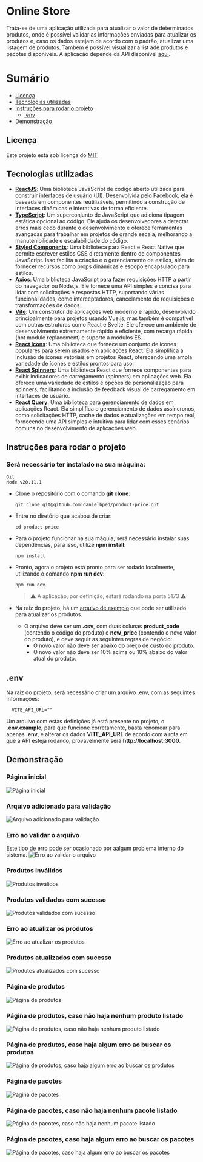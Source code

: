 # Online Store

Trata-se de uma aplicação utilizada para atualizar o valor de determinados produtos, onde é possível validar as informações enviadas para atualizar os produtos e, caso os dados estejam de acordo com o padrão, atualizar uma listagem de produtos. Também é possível visualizar a list ade produtos e pacotes disponíveis. A aplicação depende da API disponível [aqui](https://github.com/danielbped/product-price-api).

# Sumário
- [Licença](#licenca)
- [Tecnologias utilizadas](#tecnologias)
- [Instruções para rodar o projeto](#instrucoes)
  - [.env](#env)
- [Demonstração](#demo)

## Licença <a name="licenca"></a>
Este projeto está sob licença do [MIT](https://github.com/danielbped/product-price/blob/master/LICENSE)

## Tecnologias utilizadas <a name="tecnologias"></a>
- [**ReactJS**](https://react.dev/): Uma biblioteca JavaScript de código aberto utilizada para construir interfaces de usuário (UI). Desenvolvida pelo Facebook, ela é baseada em componentes reutilizáveis, permitindo a construção de interfaces dinâmicas e interativas de forma eficiente.
- [**TypeScript**](https://www.typescriptlang.org/): Um superconjunto de JavaScript que adiciona tipagem estática opcional ao código. Ele ajuda os desenvolvedores a detectar erros mais cedo durante o desenvolvimento e oferece ferramentas avançadas para trabalhar em projetos de grande escala, melhorando a manutenibilidade e escalabilidade do código.
- [**Styled Components**](https://styled-components.com/): Uma biblioteca para React e React Native que permite escrever estilos CSS diretamente dentro de componentes JavaScript. Isso facilita a criação e o gerenciamento de estilos, além de fornecer recursos como props dinâmicas e escopo encapsulado para estilos.
- [**Axios**](https://axios-http.com/ptbr/docs/intro): Uma biblioteca JavaScript para fazer requisições HTTP a partir do navegador ou Node.js. Ele fornece uma API simples e concisa para lidar com solicitações e respostas HTTP, suportando várias funcionalidades, como interceptadores, cancelamento de requisições e transformações de dados.
- [**Vite**](https://vitejs.dev/): Um construtor de aplicações web moderno e rápido, desenvolvido principalmente para projetos usando Vue.js, mas também é compatível com outras estruturas como React e Svelte. Ele oferece um ambiente de desenvolvimento extremamente rápido e eficiente, com recarga rápida (hot module replacement) e suporte a módulos ES.
- [**React Icons**](https://react-icons.github.io/react-icons/): Uma biblioteca que fornece um conjunto de ícones populares para serem usados em aplicações React. Ela simplifica a inclusão de ícones vetoriais em projetos React, oferecendo uma ampla variedade de ícones e estilos prontos para uso.
- [**React Spinners**](https://www.davidhu.io/react-spinners/): Uma biblioteca React que fornece componentes para exibir indicadores de carregamento (spinners) em aplicações web. Ela oferece uma variedade de estilos e opções de personalização para spinners, facilitando a inclusão de feedback visual de carregamento em interfaces de usuário.
- [**React Query**](https://tanstack.com/query/latest): Uma biblioteca para gerenciamento de dados em aplicações React. Ela simplifica o gerenciamento de dados assíncronos, como solicitações HTTP, cache de dados e atualizações em tempo real, fornecendo uma API simples e intuitiva para lidar com esses cenários comuns no desenvolvimento de aplicações web.

## Instruções para rodar o projeto <a name="instrucoes"></a>

### Será necessário ter instalado na sua máquina:

    Git
    Node v20.11.1

- Clone o repositório com o comando **git clone**:

      git clone git@github.com:danielbped/product-price.git

- Entre no diretório que acabou de criar:

      cd product-price

- Para o projeto funcionar na sua máquia, será necessário instalar suas dependências, para isso, utilize **npm install**:

      npm install

- Pronto, agora o projeto está pronto para ser rodado localmente, utilizando o comando **npm run dev**:

      npm run dev

    > ⚠️ A aplicação, por definição, estará rodando na porta 5173 ⚠️

- Na raiz do projeto, há um [arquivo de exemplo](https://github.com/danielbped/product-price/blob/master/public/atualizacao_preco_exemplo.csv) que pode ser utilizado para atualizar os produtos.

  - O arquivo deve ser um **.csv**, com duas colunas **product_code** (contendo o código do produto) e **new_price** (contendo o novo valor do produto), e deve seguir as seguintes regras de negócio:
    - O novo valor não deve ser abaixo do preço de custo do produto.
    - O novo valor não deve ser 10% acima ou 10% abaixo do valor atual do produto.

## .env <a name="env"></a>

Na raiz do projeto, será necessário criar um arquivo .env, com as seguintes informações:

```
  VITE_API_URL=""
```

Um arquivo com estas definições já está presente no projeto, o **.env.example**, para que funcione corretamente, basta renomear para apenas **.env**, e alterar os dados **VITE_API_URL** de acordo com a rota em que a API esteja rodando, provavelmente será **http://localhost:3000**.

## Demonstração <a name="demo"></a>

### Página inicial

![Página inicial](./public/images/initial_page.png)

### Arquivo adicionado para validação

![Arquivo adicionado para validação](./public/images/add_file.png)

### Erro ao validar o arquivo

Este tipo de erro pode ser ocasionado por aalgum problema interno do sistema.
![Erro ao validar o arquivo](./public/images/validate_error.png)

### Produtos inválidos

![Produtos inválidos](./public/images/validate_items_error.png)

### Produtos validados com sucesso

![Produtos validados com sucesso](./public/images/validate_success.png)

### Erro ao atualizar os produtos

![Erro ao atualizar os produtos](./public/images/update_error.png)

### Produtos atualizados com sucesso

![Produtos atualizados com sucesso](./public/images/update_success.png)

### Página de produtos

![Página de produtos](./public/images/products.png)

### Página de produtos, caso não haja nenhum produto listado

![Página de produtos, caso não haja nenhum produto listado](./public/images/products_empty_list.png)

### Página de produtos, caso haja algum erro ao buscar os produtos

![Página de produtos, caso haja algum erro ao buscar os produtos](./public/images/get_products_error.png)

### Página de pacotes

![Página de pacotes](./public/images/packs.png)

### Página de pacotes, caso não haja nenhum pacote listado

![Página de pacotes, caso não haja nenhum pacote listado](./public/images/packs_empty_list.png)

### Página de pacotes, caso haja algum erro ao buscar os pacotes

![Página de pacotes, caso haja algum erro ao buscar os pacotes](./public/images/get_packs_error.png)
